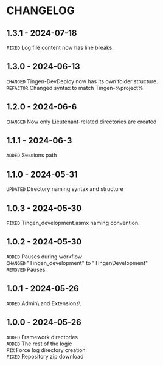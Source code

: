 <!-- 
    Changelog created using Cooke:
    https://github.com/APrettyCoolProgram/Cooke
-->

# CHANGELOG

## 1.3.1 - 2024-07-18

`FIXED` Log file content now has line breaks.  

## 1.3.0 - 2024-06-13

`CHANGED` Tingen-DevDeploy now has its own folder structure.  
`REFACTOR` Changed syntax to match Tingen-%project%  

## 1.2.0 - 2024-06-6

`CHANGED` Now only Lieutenant-related directories are created  

## 1.1.1 - 2024-06-3

`ADDED` Sessions path  

## 1.1.0 - 2024-05-31

`UPDATED` Directory naming syntax and structure  

## 1.0.3 - 2024-05-30

`FIXED` Tingen_development.asmx naming convention.  

## 1.0.2 - 2024-05-30

`ADDED` Pauses during workflow  
`CHANGED` "Tingen_development" to "TingenDevelopment"  
`REMOVED` Pauses  

## 1.0.1 - 2024-05-26

`ADDED` Admin\ and Extensions\  

## 1.0.0 - 2024-05-26

`ADDED` Framework directories  
`ADDED` The rest of the logic  
`FIX` Force log directory creation  
`FIXED` Repository zip download  
